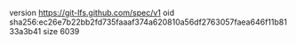 version https://git-lfs.github.com/spec/v1
oid sha256:ec26e7b22bb2fd735faaaf374a620810a56df2763057faea646f11b8133a3b41
size 6039

